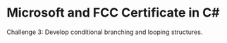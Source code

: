 # Microsoft and FCC Certificate in C\#  

Challenge 3: Develop conditional branching and looping structures.
